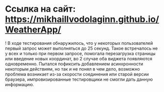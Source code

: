 # Ссылка на сайт: https://mikhaillvodolaginn.github.io/WeatherApp/
! В ходе тестирования обнаружилось, что у некоторых пользователей первый запрос может выполняться до 25 секунд. Такое встречалось не у всех и только при первом запросе, помогала перезагрузка страницы или введение новых координат, во 2 случае оба виджета появляются одновременно. Пытался пофиксить добавлением асинхронности некоторым действиям, но так и не понял в чем дело, возможно проблема возникает из-за скорости соединения или старой версии браузера, импровизированные тестировщики не смогли дать данную информацию.

